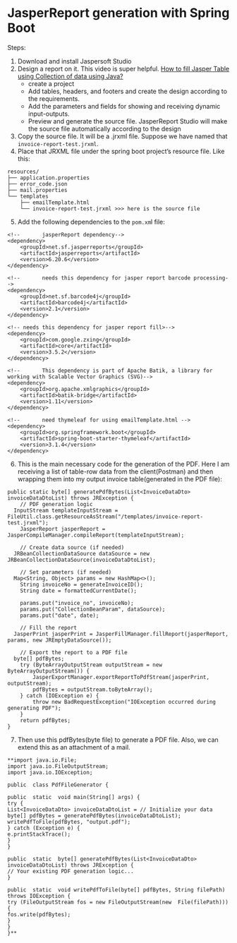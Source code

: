 # JasperReport generation with Spring Boot

Steps:
1.  Download and install Jaspersoft Studio	
2.  Design a report on it. This video is super helpful. [How to fill Jasper Table using Collection of data using Java?](https://www.youtube.com/watch?v=fZtnoQpPzaw&t=1417s&ab_channel=CoolITHelp)
	* create a project
	*  Add tables, headers, and footers and create the design according to the requirements.
	* Add the parameters and fields for showing and receiving dynamic input-outputs.
	* Preview and generate the source file. JasperReport Studio will make the source file automatically according to the design
3. Copy the source file. It will be a .jrxml file. Suppose we have named that `invoice-report-test.jrxml`.
4. Place that JRXML file under the spring boot project’s resource file. Like this:
```
resources/
├── application.properties
├── error_code.json
├── mail.properties
└── templates
    ├── emailTemplate.html
    └── invoice-report-test.jrxml >>> here is the source file
```
5.  Add the following dependencies to the `pom.xm`l file: 
```
<!--       jasperReport dependency-->  
<dependency>  
    <groupId>net.sf.jasperreports</groupId>  
    <artifactId>jasperreports</artifactId>  
    <version>6.20.6</version>  
</dependency>
  
<!--       needs this dependency for jasper report barcode processing-->  
<dependency>  
    <groupId>net.sf.barcode4j</groupId>  
    <artifactId>barcode4j</artifactId>  
    <version>2.1</version>  
</dependency>  

<!-- needs this dependency for jasper report fill>-->  
<dependency>  
    <groupId>com.google.zxing</groupId>  
    <artifactId>core</artifactId>  
    <version>3.5.2</version>  
</dependency>  

<!--       This dependency is part of Apache Batik, a library for working with Scalable Vector Graphics (SVG)-->  
<dependency>  
    <groupId>org.apache.xmlgraphics</groupId>  
    <artifactId>batik-bridge</artifactId>  
    <version>1.11</version>  
</dependency>  

<!--       need thymeleaf for using emailTemplate.html -->  
<dependency>  
    <groupId>org.springframework.boot</groupId>  
    <artifactId>spring-boot-starter-thymeleaf</artifactId>  
    <version>3.1.4</version>  
</dependency>
```
6.  This is the main necessary code for the generation of the PDF.  Here I am receiving a list of table-row data from the client(Postman) and then wrapping them into my output invoice table(generated in the PDF file):
```
public static byte[] generatePdfBytes(List<InvoiceDataDto> invoiceDataDtoList) throws JRException {  
    // PDF generation logic  
  InputStream templateInputStream = FileUtil.class.getResourceAsStream("/templates/invoice-report-test.jrxml");  
    JasperReport jasperReport = JasperCompileManager.compileReport(templateInputStream);  
  
    // Create data source (if needed)  
  JRBeanCollectionDataSource dataSource = new JRBeanCollectionDataSource(invoiceDataDtoList);  
  
    // Set parameters (if needed)  
  Map<String, Object> params = new HashMap<>();  
    String invoiceNo = generateInvoiceID();  
    String date = formattedCurrentDate();  
  
    params.put("invoice_no", invoiceNo);  
    params.put("CollectionBeanParam", dataSource);  
    params.put("date", date);  
  
    // Fill the report  
  JasperPrint jasperPrint = JasperFillManager.fillReport(jasperReport, params, new JREmptyDataSource());  
  
    // Export the report to a PDF file  
  byte[] pdfBytes;  
    try (ByteArrayOutputStream outputStream = new ByteArrayOutputStream()) {  
        JasperExportManager.exportReportToPdfStream(jasperPrint, outputStream);  
        pdfBytes = outputStream.toByteArray();  
    } catch (IOException e) {  
        throw new BadRequestException("IOException occurred during generating PDF");  
    }  
    return pdfBytes;  
}
```
7. Then use this pdfBytes(byte file) to generate a PDF file. Also, we can extend this as an attachment of a mail.
```
**import java.io.File;  
import java.io.FileOutputStream;  
import java.io.IOException;  
  
public  class PdfFileGenerator {  
  
public  static  void main(String[] args) {  
try {  
List<InvoiceDataDto> invoiceDataDtoList = // Initialize your data  
byte[] pdfBytes = generatePdfBytes(invoiceDataDtoList);  
writePdfToFile(pdfBytes, "output.pdf");  
} catch (Exception e) {  
e.printStackTrace();  
}  
}  
  
public  static  byte[] generatePdfBytes(List<InvoiceDataDto> invoiceDataDtoList) throws JRException {  
// Your existing PDF generation logic...  
}  
  
public  static  void writePdfToFile(byte[] pdfBytes, String filePath) throws IOException {  
try (FileOutputStream fos = new FileOutputStream(new  File(filePath))) {  
fos.write(pdfBytes);  
}  
}  
}**
```